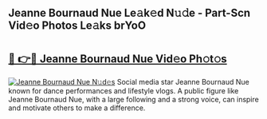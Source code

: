 ## Jeanne Bournaud Nue Le𝚊k𝚎d N𝚞𝚍e - Part-Scn Vid𝚎o Photos Le𝚊ks brYoO

# <h2><a href="http://fb67y6.evod.top/?m=Jeanne+Bournaud+Nue">🔗 👉🔴 Jeanne Bournaud Nue Vid𝚎o Ph𝚘t𝚘s</a></h2>

[![Jeanne Bournaud Nue N𝚞d𝚎s](https://i.imgur.com/8V9OHl7.gif)](http://fb67y6.evod.top/?m=Jeanne+Bournaud+Nue)
Social media star Jeanne Bournaud Nue known for dance performances and lifestyle vlogs. A public figure like Jeanne Bournaud Nue, with a large following and a strong voice, can inspire and motivate others to make a difference. 
